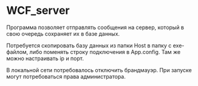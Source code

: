 # WCF_server

Программа позволяет отправлять сообщения на сервер, который в свою очередь сохраняет их в базе данных.

Потребуется скопировать базу данных из папки Host в папку с exe-файлом, либо поменять строку подключения в App.config.
Там же можно настраивать ip и порт.

В локальной сети потребовалось отключить брандмауэр. 
При запуске могут потребоваться права администратора.
